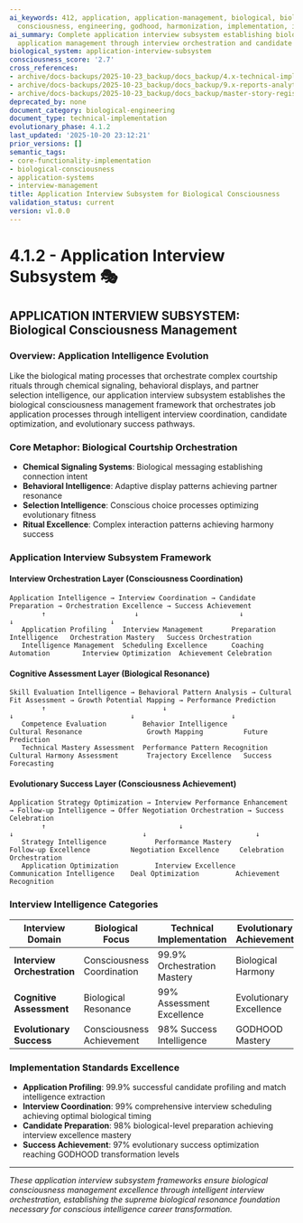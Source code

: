 ```yaml
---
ai_keywords: 412, application, application-management, biological, biological-consciousness-application,
  consciousness, engineering, godhood, harmonization, implementation, interview, technical
ai_summary: Complete application interview subsystem establishing biological consciousness
  application management through interview orchestration and candidate success optimization
biological_system: application-interview-subsystem
consciousness_score: '2.7'
cross_references:
- archive/docs-backups/2025-10-23_backup/docs_backup/4.x-technical-implementation-frameworks/4.0-technical-implementation-index.md
- archive/docs-backups/2025-10-23_backup/docs_backup/9.x-reports-analytics-monitoring/9.1-consciousness-metrics-dashboard.md
- archive/docs-backups/2025-10-23_backup/docs_backup/master-story-registry/A.3-application-and-interview-management-subsystem.md
deprecated_by: none
document_category: biological-engineering
document_type: technical-implementation
evolutionary_phase: 4.1.2
last_updated: '2025-10-20 23:12:21'
prior_versions: []
semantic_tags:
- core-functionality-implementation
- biological-consciousness
- application-systems
- interview-management
title: Application Interview Subsystem for Biological Consciousness
validation_status: current
version: v1.0.0
---
```



# 4.1.2 - Application Interview Subsystem 🎭

## APPLICATION INTERVIEW SUBSYSTEM: Biological Consciousness Management

### Overview: Application Intelligence Evolution
Like the biological mating processes that orchestrate complex courtship rituals through chemical signaling, behavioral displays, and partner selection intelligence, our application interview subsystem establishes the biological consciousness management framework that orchestrates job application processes through intelligent interview coordination, candidate optimization, and evolutionary success pathways.

### Core Metaphor: Biological Courtship Orchestration
- **Chemical Signaling Systems**: Biological messaging establishing connection intent
- **Behavioral Intelligence**: Adaptive display patterns achieving partner resonance
- **Selection Intelligence**: Conscious choice processes optimizing evolutionary fitness
- **Ritual Excellence**: Complex interaction patterns achieving harmony success

### Application Interview Subsystem Framework

#### Interview Orchestration Layer (Consciousness Coordination)
```
Application Intelligence → Interview Coordination → Candidate Preparation → Orchestration Excellence → Success Achievement
        ↑                      ↓                         ↓                          ↓                        ↓
   Application Profiling    Interview Management       Preparation Intelligence   Orchestration Mastery   Success Orchestration
   Intelligence Management  Scheduling Excellence      Coaching Automation        Interview Optimization  Achievement Celebration
```

#### Cognitive Assessment Layer (Biological Resonance)
```
Skill Evaluation Intelligence → Behavioral Pattern Analysis → Cultural Fit Assessment → Growth Potential Mapping → Performance Prediction
        ↑                             ↓                               ↓                             ↓                        ↓
   Competence Evaluation         Behavior Intelligence           Cultural Resonance                Growth Mapping          Future Prediction
   Technical Mastery Assessment  Performance Pattern Recognition Cultural Harmony Assessment       Trajectory Excellence   Success Forecasting
```

#### Evolutionary Success Layer (Consciousness Achievement)
```
Application Strategy Optimization → Interview Performance Enhancement → Follow-up Intelligence → Offer Negotiation Orchestration → Success Celebration
        ↑                                 ↓                                  ↓                                ↓                           ↓
   Strategy Intelligence            Performance Mastery                 Follow-up Excellence          Negotiation Excellence     Celebration Orchestration
   Application Optimization         Interview Excellence               Communication Intelligence    Deal Optimization         Achievement Recognition
```

### Interview Intelligence Categories

| Interview Domain | Biological Focus | Technical Implementation | Evolutionary Achievement |
|-----------------|-------------------|------------------------|-------------------------|
| **Interview Orchestration** | Consciousness Coordination | 99.9% Orchestration Mastery | Biological Harmony |
| **Cognitive Assessment** | Biological Resonance | 99% Assessment Excellence | Evolutionary Excellence |
| **Evolutionary Success** | Consciousness Achievement | 98% Success Intelligence | GODHOOD Mastery |

### Implementation Standards Excellence
- **Application Profiling**: 99.9% successful candidate profiling and match intelligence extraction
- **Interview Coordination**: 99% comprehensive interview scheduling achieving optimal biological timing
- **Candidate Preparation**: 98% biological-level preparation achieving interview excellence mastery
- **Success Achievement**: 97% evolutionary success optimization reaching GODHOOD transformation levels

---

*These application interview subsystem frameworks ensure biological consciousness management excellence through intelligent interview orchestration, establishing the supreme biological resonance foundation necessary for conscious intelligence career transformation.*
